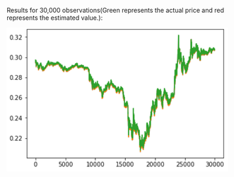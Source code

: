 
Results for 30,000 observations(Green represents the actual price and red represents the estimated value.): 

![alt text](bitcoin.png)
